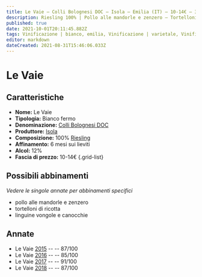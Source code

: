 ```yaml
---
title: Le Vaie – Colli Bolognesi DOC – Isola – Emilia (IT) – 10-14€ – 3★-5★
description: Riesling 100% | Pollo alle mandorle e zenzero – Tortelloni di ricotta – Linguine vongole e canocchie
published: true
date: 2021-10-01T20:11:45.882Z
tags: Vinificazione | bianco, emilia, Vinificazione | varietale, Vinificazione | fermo, riesling, pollo alle mandorle e zenzero, tortelloni di ricotta, linguine vongole e canocchie, Valutazioni | 4 stelle, Prezzi | 10-14€
editor: markdown
dateCreated: 2021-08-31T15:46:06.033Z
---
```


# Le Vaie

## Caratteristiche
- **Nome:** Le Vaie
- **Tipologia:** Bianco fermo
- **Denominazione:** [Colli Bolognesi DOC](/denominazioni/Italia/Emilia/DOC/Colli-Bolognesi)
- **Produttore:** [Isola](/produttori/Italia/Emilia/Isola) 
- **Composizione:** 100% [Riesling](/vitigni/Germania/riesling)
- **Affinamento:** 6 mesi sui lieviti
- **Alcol:** 12%
- **Fascia di prezzo:** 10-14€
{.grid-list}



## Possibili abbinamenti
*Vedere le singole annate per abbinamenti specifici*

- pollo alle mandorle e zenzero
- tortelloni di ricotta 
- linguine vongole e canocchie

## Annate
- Le Vaie [2015](/vini/Italia/Emilia/Isola/Le-Vaie/2015) -- <span class="star-3"></span> -- 87/100
- Le Vaie [2016](/vini/Italia/Emilia/Isola/Le-Vaie/2016) -- <span class="star-3"></span> -- 85/100
- Le Vaie [2017](/vini/Italia/Emilia/Isola/Le-Vaie/2017) -- <span class="star-5"></span> -- 91/100
- Le Vaie [2018](/vini/Italia/Emilia/Isola/Le-Vaie/2018) -- <span class="star-3"></span> -- 87/100



